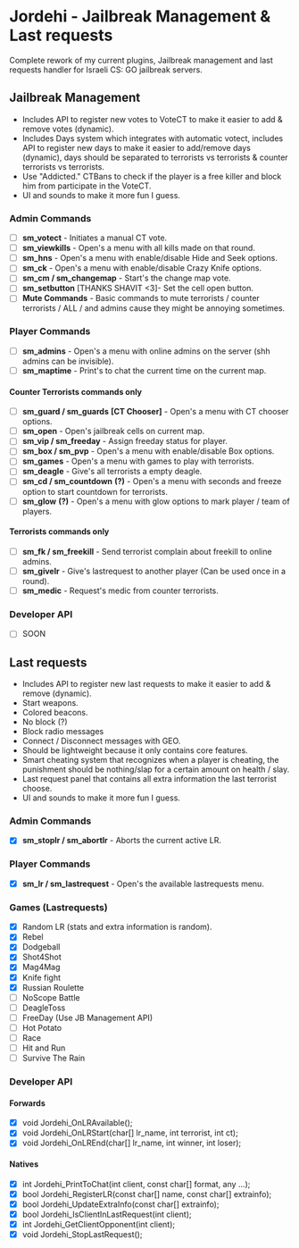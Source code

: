 # Jordehi - Jailbreak Management & Last requests
Complete rework of my current plugins, Jailbreak management and last requests handler for Israeli CS: GO jailbreak servers.

## Jailbreak Management
* Includes API to register new votes to VoteCT to make it easier to add & remove votes (dynamic).
* Includes Days system which integrates with automatic votect, includes API to register new days to make it easier to add/remove days (dynamic), days should be separated to terrorists vs terrorists & counter terrorists vs terrorists.
* Use "Addicted." CTBans to check if the player is a free killer and block him from participate in the VoteCT.
* UI and sounds to make it more fun I guess.
### Admin Commands
- [ ] **sm_votect** - Initiates a manual CT vote.
- [ ] **sm_viewkills** - Open's a menu with all kills made on that round.
- [ ] **sm_hns** - Open's a menu with enable/disable Hide and Seek options.
- [ ] **sm_ck** - Open's a menu with enable/disable Crazy Knife options.
- [ ] **sm_cm / sm_changemap** - Start's the change map vote.
- [ ] **sm_setbutton** [THANKS SHAVIT <3]- Set the cell open button.
- [ ] **Mute Commands** - Basic commands to mute terrorists / counter terrorists / ALL / and admins cause they might be annoying sometimes.

### Player Commands
- [ ] **sm_admins** - Open's a menu with online admins on the server (shh admins can be invisible).
- [ ] **sm_maptime** - Print's to chat the current time on the current map.
#### **Counter Terrorists commands only**
- [ ] **sm_guard / sm_guards** **[CT Chooser]** - Open's a menu with CT chooser options.
- [ ] **sm_open** - Open's jailbreak cells on current map.
- [ ] **sm_vip / sm_freeday** - Assign freeday status for player.
- [ ] **sm_box / sm_pvp** - Open's a menu with enable/disable Box options.
- [ ] **sm_games** - Open's a menu with games to play with terrorists.
- [ ] **sm_deagle** - Give's all terrorists a empty deagle.
- [ ] **sm_cd / sm_countdown** **(?)** - Open's a menu with seconds and freeze option to start countdown for terrorists.
- [ ] **sm_glow** **(?)** - Open's a menu with glow options to mark player / team of players.
#### **Terrorists commands only**
- [ ] **sm_fk / sm_freekill** - Send terrorist complain about freekill to online admins.
- [ ] **sm_givelr** - Give's lastrequest to another player (Can be used once in a round).
- [ ] **sm_medic** - Request's medic from counter terrorists.

### Developer API
- [ ] SOON

## Last requests
* Includes API to register new last requests to make it easier to add & remove (dynamic).
* Start weapons.
* Colored beacons.
* No block (?)
* Block radio messages
* Connect / Disconnect messages with GEO.
* Should be lightweight because it only contains core features.
* Smart cheating system that recognizes when a player is cheating, the punishment should be nothing/slap for a certain amount on health / slay.
* Last request panel that contains all extra information the last terrorist choose.
* UI and sounds to make it more fun I guess.

### Admin Commands
- [x] **sm_stoplr / sm_abortlr** - Aborts the current active LR.

### Player Commands
- [x] **sm_lr / sm_lastrequest** - Open's the available lastrequests menu.

### Games (Lastrequests)
- [x] Random LR (stats and extra information is random).
- [x] Rebel
- [x] Dodgeball
- [x] Shot4Shot
- [x] Mag4Mag
- [x] Knife fight
- [x] Russian Roulette
- [ ] NoScope Battle
- [ ] DeagleToss
- [ ] FreeDay (Use JB Management API)
- [ ] Hot Potato
- [ ] Race
- [ ] Hit and Run
- [ ] Survive The Rain

### Developer API
#### **Forwards**
- [x] void Jordehi_OnLRAvailable();
- [x] void Jordehi_OnLRStart(char[] lr_name, int terrorist, int ct);
- [x] void Jordehi_OnLREnd(char[] lr_name, int winner, int loser); 
#### **Natives**
- [x] int Jordehi_PrintToChat(int client, const char[] format, any ...);
- [x] bool Jordehi_RegisterLR(const char[] name, const char[] extrainfo);
- [x] bool Jordehi_UpdateExtraInfo(const char[] extrainfo);
- [x] bool Jordehi_IsClientInLastRequest(int client);
- [x] int Jordehi_GetClientOpponent(int client);
- [x] void Jordehi_StopLastRequest();
